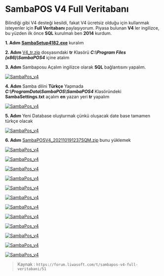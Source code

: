 # SambaPOS V4 Full Veritabanı

Bilindiği gibi V4 desteği kesildi, fakat V4 ücretsiz olduğu için kullanmak isteyenler için **Full Veritabanı** paylaşıyorum.
Piyasa bulunan **V4** ler ingilizce, bu yüzden ilk önce **SQL** kurulmalı ben **2014** kurdum.

**1. Adım** **[SambaSetup4182.exe](https://github.com/keyiflerolsun/SambaPos_Ucretsiz_Versiyonlar/blob/main/Dosyalar/SambaSetup4182.exe?raw=true)** kuralım

**2. Adım** [V4_tr.zip](https://github.com/keyiflerolsun/SambaPos_Ucretsiz_Versiyonlar/blob/main/Dosyalar/V4_tr.zip?raw=true) dosyasındaki **tr** Klasörü _**C:\Program Files (x86)\SambaPOS4**_ içine atalım

**3. Adım** Sambaposu Açalım ingilizce olarak **SQL** bağlantısını yapalım.

[![SambaPos_v4](https://github.com/keyiflerolsun/SambaPos_Ucretsiz_Versiyonlar/blob/main/Resimler/1.png?raw=true)](#)

**4. Adım** Samba dilini **Türkçe** Yapmada _**C:\ProgramData\SambaPOS\SambaPOS4**_ Klasöründeki **SambaSettings.txt** açalım **en** yazan yeri **tr** yapalım

[![SambaPos_v4](https://github.com/keyiflerolsun/SambaPos_Ucretsiz_Versiyonlar/blob/main/Resimler/2.png?raw=true)](#)

**5. Adım** Yeni Database oluşturmak çünkü oluşacak date base tamamen türkçe olacak

[![SambaPos_v4](https://github.com/keyiflerolsun/SambaPos_Ucretsiz_Versiyonlar/blob/main/Resimler/3.png?raw=true)](#)

**6. Adım** [SambaPOSV4_202110191237SQM.zip](https://github.com/keyiflerolsun/SambaPos_Ucretsiz_Versiyonlar/blob/main/Dosyalar/SambaPOSV4_202110191237SQM.zip?raw=true) bunu yüklemek

[![SambaPos_v4](https://github.com/keyiflerolsun/SambaPos_Ucretsiz_Versiyonlar/blob/main/Resimler/4.png?raw=true)](#)

[![SambaPos_v4](https://github.com/keyiflerolsun/SambaPos_Ucretsiz_Versiyonlar/blob/main/Resimler/5.png?raw=true)](#)

[![SambaPos_v4](https://github.com/keyiflerolsun/SambaPos_Ucretsiz_Versiyonlar/blob/main/Resimler/6.png?raw=true)](#)

[![SambaPos_v4](https://github.com/keyiflerolsun/SambaPos_Ucretsiz_Versiyonlar/blob/main/Resimler/7.png?raw=true)](#)

[![SambaPos_v4](https://github.com/keyiflerolsun/SambaPos_Ucretsiz_Versiyonlar/blob/main/Resimler/8.png?raw=true)](#)

[![SambaPos_v4](https://github.com/keyiflerolsun/SambaPos_Ucretsiz_Versiyonlar/blob/main/Resimler/9.png?raw=true)](#)

[![SambaPos_v4](https://github.com/keyiflerolsun/SambaPos_Ucretsiz_Versiyonlar/blob/main/Resimler/10.png?raw=true)](#)

[![SambaPos_v4](https://github.com/keyiflerolsun/SambaPos_Ucretsiz_Versiyonlar/blob/main/Resimler/11.png?raw=true)](#)

[![SambaPos_v4](https://github.com/keyiflerolsun/SambaPos_Ucretsiz_Versiyonlar/blob/main/Resimler/12.png?raw=true)](#)

[![SambaPos_v4](https://github.com/keyiflerolsun/SambaPos_Ucretsiz_Versiyonlar/blob/main/Resimler/13.png?raw=true)](#)

[![SambaPos_v4](https://github.com/keyiflerolsun/SambaPos_Ucretsiz_Versiyonlar/blob/main/Resimler/14.png?raw=true)](#)

[![SambaPos_v4](https://github.com/keyiflerolsun/SambaPos_Ucretsiz_Versiyonlar/blob/main/Resimler/15.png?raw=true)](#)

> Kaynak : `https://forum.liwasoft.com/t/sambapos-v4-full-veritabani/51`